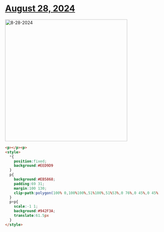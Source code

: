 # [August 28, 2024](https://cssbattle.dev/play/uoYm0BuaOHvFg2ye9NrR)

<img src="https://firebasestorage.googleapis.com/v0/b/cssbattleapp.appspot.com/o/user%2Fe6YbeBahWNPT7VpE2rE2p85byxa2%2Ftargets%2Ftarget_yQmYUJ6@2x.png?alt=media" width="400" alt="8-28-2024" />

```html
<p></p><p>
<style>
  *{
    position:fixed;
    background:#EED9D9
  }
  p{
    background:#EB5868;
    padding:69 31;
    margin:100 130;
    clip-path:polygon(100% 0,100%100%,51%100%,51%53%,0 76%,0 45%,0 45%);
  }
  p+p{
    scale:-1 1;
    background:#942F3A;
    translate:61.5px
  }
</style>
```
